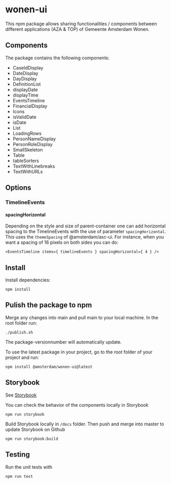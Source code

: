 # wonen-ui
This npm package allows sharing functionalities / components between different applications (AZA & TOP) of Gemeente Amsterdam Wonen.

## Components
The package contains the following components:

- CaseIdDisplay
- DateDisplay
- DayDisplay
- DefinitionList
- displayDate
- displayTime
- EventsTimeline
- FinancialDisplay
- Icons
- isValidDate
- isDate
- List
- LoadingRows
- PersonNameDisplay
- PersonRoleDisplay
- SmallSkeleton
- Table
- tableSorters
- TextWithLinebreaks
- TextWithURLs

## Options
### TimelineEvents
#### spacingHorizontal
Depending on the style and size of parent-container one can add horizontal spacing to the TimelineEvents with the use of parameter `spacingHorizontal`.
This uses the `themeSpacing` of @amsterdam/asc-ui.
For instance, when you want a spacing of 16 pixels on both sides you can do:

```<EventsTimeline items={ timelineEvents } spacingHorizontal={ 4 } />```

## Install

Install dependencies:
```
npm install
```

## Pulish the package to npm

Merge any changes into main and pull main to your local machine.
In the root folder run:
```
./publish.sh
```
The package-versionnumber will automatically update.

To use the latest package in your project, go to the root folder of your project and run:
```
npm install @amsterdam/wonen-ui@latest
```
## Storybook
See [Storybook](https://amsterdam.github.io/wonen-ui/)

You can check the behavior of the components locally in Storybook
```
npm run storybook
```

Build Storybook locally in `/docs` folder. Then push and merge into master to update Storybook on Github
```
npm run storybook:build
```

## Testing
Run the unit tests with
```
npm run test
```
